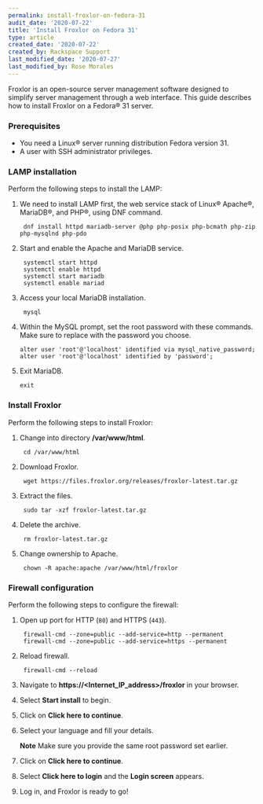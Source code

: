 ```yaml
---
permalink: install-froxlor-on-fedora-31
audit_date: '2020-07-22'
title: 'Install Froxlor on Fedora 31'
type: article
created_date: '2020-07-22'
created_by: Rackspace Support
last_modified_date: '2020-07-27'
last_modified_by: Rose Morales
---
```


Froxlor is an open-source server management software designed to simplify server management through a web interface. This guide describes how to install Froxlor on a Fedora&reg; 31 server.

### Prerequisites

- You need a Linux&reg; server running distribution Fedora version 31.
- A user with SSH administrator privileges.

### LAMP installation

Perform the following steps to install the LAMP:

1. We need to install LAMP first, the web service stack of Linux&reg; Apache&reg;, MariaDB&reg;, and PHP&reg;, using DNF command.

        dnf install httpd mariadb-server @php php-posix php-bcmath php-zip php-mysqlnd php-pdo

2. Start and enable the Apache and MariaDB service.

        systemctl start httpd
        systemctl enable httpd
        systemctl start mariadb
        systemctl enable mariad

3. Access your local MariaDB installation.

        mysql

4. Within the MySQL prompt, set the root password with these commands. Make sure to replace **<password>** with the password you choose.

       alter user 'root'@'localhost' identified via mysql_native_password;
       alter user 'root'@'localhost' identified by 'password';

5. Exit MariaDB.

       exit

### Install Froxlor

Perform the following steps to install Froxlor:

1. Change into directory **/var/www/html**.

        cd /var/www/html

2. Download Froxlor.

        wget https://files.froxlor.org/releases/froxlor-latest.tar.gz

3. Extract the files.

        sudo tar -xzf froxlor-latest.tar.gz

4. Delete the archive.

        rm froxlor-latest.tar.gz

5. Change ownership to Apache.

        chown -R apache:apache /var/www/html/froxlor

### Firewall configuration

Perform the following steps to configure the firewall:

1. Open up port for  HTTP (`80`) and HTTPS (`443`).

        firewall-cmd --zone=public --add-service=http --permanent
        firewall-cmd --zone=public --add-service=https --permanent

2. Reload firewall.

        firewall-cmd --reload

3. Navigate to **https://<Internet_IP_address>/froxlor** in your browser.

4. Select **Start install** to begin.

5. Click on **Click here to continue**.

6. Select your language and fill your details.

    **Note** Make sure you provide the same root password set earlier.

7. Click on **Click here to continue**.

8. Select **Click here to login** and the **Login screen** appears.

9. Log in, and Froxlor is ready to go!
